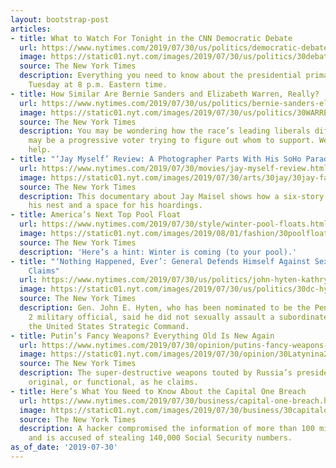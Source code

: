 ```yaml
---
layout: bootstrap-post
articles:
- title: What to Watch For Tonight in the CNN Democratic Debate
  url: https://www.nytimes.com/2019/07/30/us/politics/democratic-debate-time.html
  image: https://static01.nyt.com/images/2019/07/30/us/politics/30debate-one/merlin_157116021_fb54bbdc-acc7-4369-8f4c-c6ce12e2726a-facebookJumbo.jpg
  source: The New York Times
  description: Everything you need to know about the presidential primary debate starting
    Tuesday at 8 p.m. Eastern time.
- title: How Similar Are Bernie Sanders and Elizabeth Warren, Really?
  url: https://www.nytimes.com/2019/07/30/us/politics/bernie-sanders-elizabeth-warren.html
  image: https://static01.nyt.com/images/2019/07/30/us/politics/30WARRENSANDERS1/30WARRENSANDERS1-facebookJumbo.jpg
  source: The New York Times
  description: You may be wondering how the race’s leading liberals differ. Or you
    may be a progressive voter trying to figure out whom to support. We’re here to
    help.
- title: "‘Jay Myself’ Review: A Photographer Parts With His SoHo Paradise"
  url: https://www.nytimes.com/2019/07/30/movies/jay-myself-review.html
  image: https://static01.nyt.com/images/2019/07/30/arts/30jay/30jay-facebookJumbo.jpg
  source: The New York Times
  description: This documentary about Jay Maisel shows how a six-story building became
    his nest and a space for his hoardings.
- title: America’s Next Top Pool Float
  url: https://www.nytimes.com/2019/07/30/style/winter-pool-floats.html
  image: https://static01.nyt.com/images/2019/08/01/fashion/30poolfloat-1/30poolfloat-1-facebookJumbo-v2.jpg
  source: The New York Times
  description: 'Here’s a hint: Winter is coming (to your pool).'
- title: "‘Nothing Happened, Ever’: General Defends Himself Against Sexual Assault
    Claims"
  url: https://www.nytimes.com/2019/07/30/us/politics/john-hyten-kathryn-spletstoser.html
  image: https://static01.nyt.com/images/2019/07/30/us/politics/30dc-hyten-sub/30dc-hyten-sub-facebookJumbo.jpg
  source: The New York Times
  description: Gen. John E. Hyten, who has been nominated to be the Pentagon’s No.
    2 military official, said he did not sexually assault a subordinate colonel at
    the United States Strategic Command.
- title: Putin’s Fancy Weapons? Everything Old Is New Again
  url: https://www.nytimes.com/2019/07/30/opinion/putins-fancy-weapons-everything-old-is-new-again.html
  image: https://static01.nyt.com/images/2019/07/30/opinion/30Latynina2/30Latynina2-facebookJumbo.jpg
  source: The New York Times
  description: The super-destructive weapons touted by Russia’s president aren’t as
    original, or functional, as he claims.
- title: Here’s What You Need to Know About the Capital One Breach
  url: https://www.nytimes.com/2019/07/30/business/capital-one-breach.html
  image: https://static01.nyt.com/images/2019/07/30/business/30capitaloneconsumer/30capitaloneconsumer-facebookJumbo.jpg
  source: The New York Times
  description: A hacker compromised the information of more than 100 million people,
    and is accused of stealing 140,000 Social Security numbers.
as_of_date: '2019-07-30'
---
```


